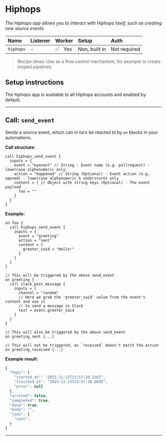 # Hiphops

_The Hiphops app allows you to interact with Hiphops itself, such as creating new source events_

|Name|Listener|Worker|Setup|Auth|
|:---|:-------|:-----|:----|:---|
|`hiphops`| - |:white_check_mark:&nbsp;&nbsp;&nbsp;Yes|Non, built in|Not required|

> Recipe ideas: Use as a flow control mechanism, for example to create looped pipelines

## Setup instructions

The hiphops app is available to all Hiphops accounts and enabled by default.

---

## Call: `send_event`

Sends a source event, which can in turn be reacted to by `on` blocks in your automations.

**Call structure:**

```hcl
call hiphops_send_event {
  inputs = {
    event = "myevent" // String - Event name (e.g. pullrequest) - lowercase alphanumeric only.
    action = "happened" // String (Optional) - Event action (e.g. opened) - lowercase alphanumeric & underscores only
    content = { // Object with string keys (Optional) - The event payload
      foo = ""
    }
  }
}
```

**Example:**

```hcl
on foo {
  call hiphops_send_event {
    inputs = {
      event = "greeting"
      action = "sent"
      content = {
        greeter_said = "Hello!"
      }
    }
  }
}

// This will be triggered by the above send_event
on greeting {
  call slack_post_message {
    inputs = {
      channel = "random"
      // Here we grab the 'greeter_said' value from the event's content and use it
      // to send a message in Slack
      text = event.greeter_said
    }
  }
}

// This will also be triggered by the above send_event
on greeting_sent {...}

// This will not be triggered, as `received` doesn't match the action
on greeting_received {...}
```


<!-- **Example loop:**

Using `hiphops_send_event` it's possible to create looped workflows. In the near future we'll be adding prettier syntax that hides some of this plumbing away from you, but for now


>! We do not prevent you from creating pipelines that send events that they themselves react to. Be careful with your logic and guard against infinite loops. Looping is an advanced use case and requires caution. -->


**Example result:**

```js
{
  "hops": {
    "started_at": "2023-11-13T23:57:20.336Z",
    "finished_at": "2023-11-13T23:57:38.869Z",
    "error": null
  },
  "errored": false,
  "completed": true,
  "done": true,
  "body": "",
  "json": {
    "sent": 
  }
}
```

---
